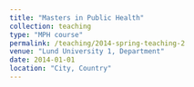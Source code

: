 ```yaml
---
title: "Masters in Public Health"
collection: teaching
type: "MPH course"
permalink: /teaching/2014-spring-teaching-2
venue: "Lund University 1, Department"
date: 2014-01-01
location: "City, Country"
---
```


